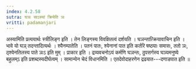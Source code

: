 ```yaml
---
index: 4.2.58
sutra: घञः साऽस्यां क्रियेति ञः
vritti: padamanjari
---
```


 अस्यामिति प्रत्ययार्थः स्त्रीलिङ्ग इति । तेन लिङ्गस्य विवक्षितत्वं दर्शयति । घञन्तात्क्रियावाचिन इति । भावे यो घञ् तदन्तादित्यर्थः । श्यैनम्पातेति । पतनं पातः, श्येनानां पात इति कर्तरि षष्ठयाः समासः, ततो ञः, ठ्श्येनतिलस्य पाते ञःऽ इति मुम् । प्राकार इति । द्रव्यवचनोऽयं कर्मणि घञन्तः, ठुपसर्गस्य घञ्यमनुष्ये बहुलम्ऽ इति प्रशब्दस्यदीर्घत्वम् । सामान्येन चेदं विधानमिति । एतदेवोदाहरणेन द्रढयात---दणाडपात इति ॥